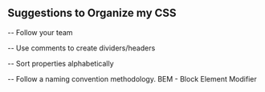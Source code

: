 ## Suggestions to Organize my CSS

-- Follow your team

-- Use comments to create dividers/headers

-- Sort properties alphabetically

-- Follow a naming convention methodology. BEM - Block Element Modifier